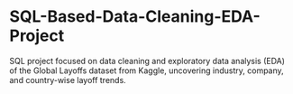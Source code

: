 # SQL-Based-Data-Cleaning-EDA-Project
SQL project focused on data cleaning and exploratory data analysis (EDA) of the Global Layoffs dataset from Kaggle, uncovering industry, company, and country-wise layoff trends.
